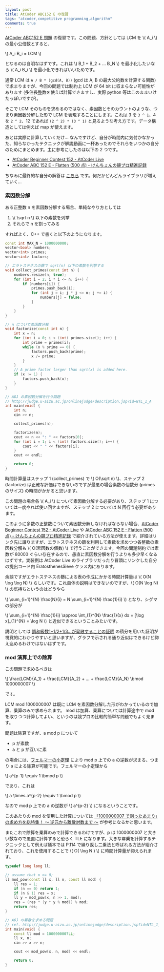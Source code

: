 ```yaml
---
layout: post
title: AtCoder ABC152 E の復習
tags: "atcoder,competitive programming,algorithm"
comments: true
---
```


[AtCoder ABC152 E 問題][3] の復習です。この問題、方針としては LCM を \\( A\_i \\) の最小公倍数とすると、

\\( A\_i B\_i = LCM \\)

となるのは自明なはずです。これは \\( B\_1 + B\_2 + ... B\_N \\) を最小化したいなら \\( A\_i B\_i \\) を最小化できればいいためです。

通常 LCM は `A / B * (gcd(A, B))` (gcd は A, B の最大公約数を計算する関数) で求まりますが、今回の問題では制約上 LCM が 64 bit に収まらない可能性があります (多倍長整数を使えば計算できますし、実際 python 等はこのままいけたっぽいですが)。

そこで LCM そのものを求めるのではなく、素因数とそのカウントのような、つまり素因数分解した形で LCM を表現することにします。これは 3 を `3 ^ 1`、4 を `2 ^ 2`、12 であれば `(2 ^ 2) * (3 ^ 1)` と見るような考え方です。データ構造としては例えば map が使えます。

あとは実際に計算していくだけ... なんですけど、自分が時間内に気付かなかった、知らなかったテクニックが解説動画に一杯あったのでそれらをいつかの自分のためにまとめます。主に参考にしたのは以下の 2 つです。

- [AtCoder Beginner Contest 152 - AtCoder Live][1]
- [AtCoder ABC 152 E - Flatten (500 点) - けんちょんの競プロ精進記録][2]

ちなみに最終的な自分の解答は [こちら][5] です。何だかどんどんライブラリが増えていく...

### 素因数分解

ある正整数 n を素因数分解する場合、単純なやり方としては

1. \\( \\sqrt n \\) 以下の素数を列挙
2. それらで n を割ってみる

すればよく、C++ で書くと以下のようになります。

```c++
const int MAX_N = 1000000000;
vector<bool> numbers;
vector<int> primes;
vector<int> factors;

// エラトステネスの篩で sqrt(n) 以下の素数を列挙する
void collect_primes(const int n) {
    numbers.resize(n, true);
    for (int i = 2; i * i <= n; i++) {
        if (numbers[i]) {
            primes.push_back(i);
            for (int j = i; j * j <= n; j += i) {
                numbers[j] = false;
            }
        }
    }
}

// n について素因数分解
void factorize(const int n) {
    int x = n;
    for (int i = 0; i < (int) primes.size(); i++) {
        int prime = primes[i];
        while (x % prime == 0) {
            factors.push_back(prime);
            x /= prime;
        }
    }
    // A prime factor larger than sqrt(x) is added here.
    if (x != 1) {
        factors.push_back(x);
    }
}

// AOJ の素因数分解を行う問題
// http://judge.u-aizu.ac.jp/onlinejudge/description.jsp?id=NTL_1_A
int main(void) {
    int n;
    cin >> n;

    collect_primes(n);

    factorize(n);
    cout << n << ": " << factors[0];
    for (int i = 1; i < (int) factors.size(); i++) {
        cout << " " << factors[i];
    }
    cout << endl;

    return 0;
}
```

時間計算量はステップ 1 (collect\_primes) で \\( O(\\sqrt n) \\)、ステップ 2 (factorize) は正確な評価はできないのですが最悪の場合素数の個数分 (primes のサイズ) の時間がかかると思います。

この問題の場合各 \\( A\_i \\) について素因数分解する必要があり、ステップ 1 については一度やれば使い回せますが、ステップ 2 については N 回行う必要があります。

このように多数の正整数について素因数分解しなければならない場合、[AtCoder Beginner Contest 152 - AtCoder Live][1] や [AtCoder ABC 152 E - Flatten (500 点) - けんちょんの競プロ精進記録][2] で紹介されている方法が使えます。詳細はリンク先に譲りますが、エラトステネスの篩を利用して素数を求めつつ各整数の素因数分解も \\( O(素因数の個数) \\) で行うことができます。今回の問題制約では素数が 80000 ぐらい存在するので、愚直に素因数分解を行うよりも多少早くなるはずです。実装例は AtCoder Live のライブラリだったり冒頭にリンクした自分の提出コード内 EratosthenesSieve クラス内にあります。

余談ですがエラトステネスの篩による表の作成にかかる時間計算量は \\( O(N \\log \\log N) \\) らしいです。これ自体の説明はできないのですが、\\( O(N \\log N) \\) の気持ちというのはどうやら

\\( \\sum\_{i=1}^{N} \\frac{N}{i} = N \\sum\_{i=1}^{N} \\frac{1}{i} \\) となり、シグマの部分が

\\( \\sum\_{i=1}^{N} \\frac{1}{i} \\approx \\int\_{1}^{N} \\frac{1}{x} dx = [\\log x]\_{1}^{N} = \\log N \\) と近似できるということみたいです。

説明としては [調和級数1+1/2+1/3…が発散することの証明][4] の積分を用いた証明が視覚的にわかりやすいと思いますが、グラフで示される通り近似はできるけど抑え込めるわけではないはずです。

### mod 演算上での除算

この問題で求めるべきは

\\( \\frac{LCM}{A\_1} + \\frac{LCM}{A\_2} + ... + \\frac{LCM}{A\_N} \\bmod 1000000007 \\)

です。

LCM mod 1000000007 は既に LCM を素因数分解した形がわかっているので加算、乗算のみで求められます。
mod は加算、乗算については計算途中で mod を取りつつ計算してよい、というのは競プロの比較的簡単な問題でもよく見ます。

問題は除算ですが、a mod p について

- p が素数
- a と p が互いに素

の場合には、[フェルマーの小定理][6] により mod p 上での a の逆数が求まる、つまり a による除算が可能です。フェルマーの小定理から

\\( a^{p-1} \\equiv 1 \\bmod p \\)

であり、これは

\\( a \\times a^{p-2} \\equiv 1 \\bmod p \\)

なので mod p 上での a の逆数が \\( a^{p-2} \\) になるということです。

このあたりの mod を使用した計算については [「1000000007 で割ったあまり」の求め方を総特集！ 〜 逆元から離散対数まで 〜][7] が参考になるかと思います。

またこれで除算を乗算のみで計算できるわけですが、p は 1000000007 と大きい数なので愚直に計算すると恐らく TLE になります。大きな冪乗を計算するテクニックとして例えば蟻本では P.114 で繰り返し二乗法と呼ばれる方法が紹介されており、これを使用することで \\( O( \\log N ) \\) に時間計算量が抑えられます。

```c++
typedef long long ll;

// assume that n >= 0;
ll mod_pow(const ll x, ll n, const ll mod) {
    ll res = 1;
    if (n == 0) return 1;
    if (n & 1) res = x;
    ll y = mod_pow(x, n >> 1, mod);
    res = (res * (y * y % mod)) % mod;
    return res;
}

// AOJ の冪数を求める問題
// ref. http://judge.u-aizu.ac.jp/onlinejudge/description.jsp?id=NTL_1_B
int main(void) {
    const ll mod = 1000000007LL;
    ll x, n;
    cin >> x >> n;

    cout << mod_pow(x, n, mod) << endl;

    return 0;
}
```

[1]: https://www.youtube.com/watch?v=UTVg7wzMWQc
[2]: http://drken1215.hatenablog.com/entry/2020/01/22/071000
[3]: https://atcoder.jp/contests/abc152/tasks/abc152_e
[4]: https://mathtrain.jp/tyowa
[5]: https://atcoder.jp/contests/abc152/submissions/9644313
[6]: https://ja.wikipedia.org/wiki/%E3%83%95%E3%82%A7%E3%83%AB%E3%83%9E%E3%83%BC%E3%81%AE%E5%B0%8F%E5%AE%9A%E7%90%86
[7]: https://qiita.com/drken/items/3b4fdf0a78e7a138cd9a
